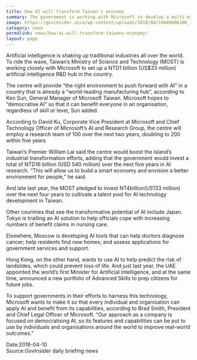 ```yaml
---
title: How AI will transform Taiwan’s economy
summary: The government is working with Microsoft to develop a multi-million dollar AI hub to boost manufacturing.
image: https://govinsider.asia/wp-content/uploads/2018/04/19440606206_16c0bf7281_k-e1523851801389-1024x586.jpg
category: news
permalink: news/how-ai-will-transform-taiwans-economy/
layout: page
---
```

Artificial intelligence is shaking up traditional industries all over the world. To ride the wave, Taiwan’s Ministry of Science and Technology (MOST) is working closely with Microsoft to set up a NTD1 billion (US$33 million) artificial intelligence R&D hub in the country.

The centre will provide “the right environment to push forward with AI” in a country that is already a “world-leading manufacturing hub”, according to Ken Sun, General Manager of Microsoft Taiwan. Microsoft hopes to “democratise AI” so that it can benefit everyone in an organisation, regardless of skill or level, Sun added.

According to David Ku, Corporate Vice President at Microsoft and Chief Technology Officer of Microsoft’s AI and Research Group, the centre will employ a research team of 100 over the next two years, doubling to 200 within five years

Taiwan’s Premier William Lai said the centre would boost the island’s industrial transformation efforts, adding that the government would invest a total of NTD16 billion (USD 540 million) over the next five years in AI research. “This will allow us to build a smart economy and envision a better environment for people,” he said.

And late last year, the MOST pledged to invest NT$4 billion (US$133 million) over the next four years to cultivate a talent pool for AI technology development in Taiwan.

Other countries that see the transformative potential of AI include Japan. Tokyo is trialling an AI solution to help officials cope with increasing numbers of benefit claims in nursing care.

Elsewhere, Moscow is developing AI tools that can help doctors diagnose cancer; help residents find new homes; and assess applications for government services and support.

Hong Kong, on the other hand, wants to use AI to help predict the risk of landslides, which could prevent loss of life. And just last year, the UAE appointed the world’s first Minister for Artificial Intelligence, and at the same time, announced a new portfolio of Advanced Skills to prep citizens for future jobs.

To support governments in their efforts to harness this technology, Microsoft wants to make it so that every individual and organisation can apply AI and benefit from its capabilities, according to Brad Smith, President and Chief Legal Officer of Microsoft. “Our approach as a company is focused on democratising AI, so its features and capabilities can be put to use by individuals and organisations around the world to improve real-world outcomes.”

Date:2018-04-10
<br/>
Source:GovInsider daily briefing news
